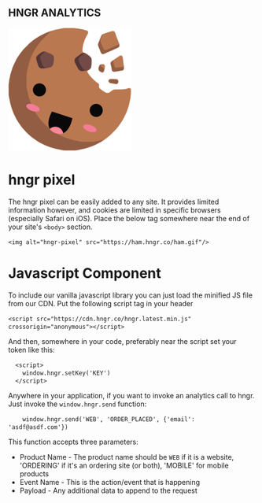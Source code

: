 HNGR ANALYTICS
---------------------
![hngr Logo](cookie.png)

hngr pixel
=================
The hngr pixel can be easily added to any site. It provides limited information however, and cookies are limited in specific browsers (especially Safari on iOS). Place the below tag somewhere near the end of your site's `<body>` section.

```
<img alt="hngr-pixel" src="https://ham.hngr.co/ham.gif"/>
```


Javascript Component
==================
To include our vanilla javascript library you can just load the minified JS file from our CDN. Put the following script tag in your header

```
<script src="https://cdn.hngr.co/hngr.latest.min.js" crossorigin="anonymous"></script>

```

And then, somewhere in your code, preferably near the script set your token like this:
```
  <script>
    window.hngr.setKey('KEY')
  </script>
```

Anywhere in your application, if you want to invoke an analytics call to hngr. Just invoke the `window.hngr.send` function:
```
    window.hngr.send('WEB', 'ORDER_PLACED', {'email': 'asdf@asdf.com'})
```

This function accepts three parameters:
- Product Name - The product name should be `WEB` if it is a website, 'ORDERING' if it's an ordering site (or both), 'MOBILE' for mobile products
- Event Name - This is the action/event that is happening
- Payload - Any additional data to append to the request

